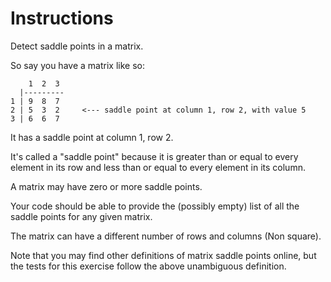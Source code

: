 # Instructions

Detect saddle points in a matrix.

So say you have a matrix like so:

```text
    1  2  3
  |---------
1 | 9  8  7
2 | 5  3  2     <--- saddle point at column 1, row 2, with value 5
3 | 6  6  7
```

It has a saddle point at column 1, row 2.

It's called a "saddle point" because it is greater than or equal to
every element in its row and less than or equal to every element in
its column.

A matrix may have zero or more saddle points.

Your code should be able to provide the (possibly empty) list of all the
saddle points for any given matrix.

The matrix can have a different number of rows and columns (Non square).

Note that you may find other definitions of matrix saddle points online,
but the tests for this exercise follow the above unambiguous definition.

